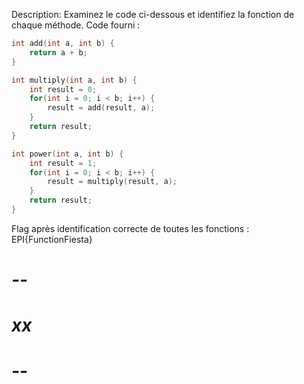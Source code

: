 Description: Examinez le code ci-dessous et identifiez la fonction de chaque méthode.
Code fourni :

```c
int add(int a, int b) {
    return a + b;
}

int multiply(int a, int b) {
    int result = 0;
    for(int i = 0; i < b; i++) {
        result = add(result, a);
    }
    return result;
}

int power(int a, int b) {
    int result = 1;
    for(int i = 0; i < b; i++) {
        result = multiply(result, a);
    }
    return result;
}
```

Flag après identification correcte de toutes les fonctions : EPI{FunctionFiesta}


###  ###
# *--* #
# *xx* #
# *--* #
###  ###
